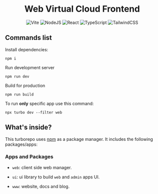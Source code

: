 <div align="center">
  <h1>Web Virtual Cloud Frontend</h1>

</div>

<div align="center">

![Vite](https://img.shields.io/badge/vite-%23646CFF.svg?style=for-the-badge&logo=vite&logoColor=white)
![NodeJS](https://img.shields.io/badge/node.js-6DA55F?style=for-the-badge&logo=node.js&logoColor=white)
![React](https://img.shields.io/badge/react-%2335495e.svg?style=for-the-badge&logo=react&logoColor=%0a7ea4)
![TypeScript](https://img.shields.io/badge/typescript-%23007ACC.svg?style=for-the-badge&logo=typescript&logoColor=white)
![TailwindCSS](https://img.shields.io/badge/tailwindcss-%2338B2AC.svg?style=for-the-badge&logo=tailwind-css&logoColor=white)

</div>

## Commands list

Install dependencies:

```ssh
npm i
```

Run development server

```ssh
npm run dev
```

Build for production

```ssh
npm run build
```

To run **only** specific app use this command:

```ssh
npx turbo dev --filter web
```

## What's inside?

This turborepo uses [npm](https://www.npmjs.com/) as a package manager. It includes the following packages/apps:

### Apps and Packages

- `web`: client side web manager.

- `ui`: ui library to build `web` and `admin` apps UI.

- `www`: website, docs and blog.
